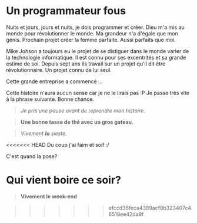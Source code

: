 # Un programmateur fous

Nuits et jours, jours et nuits, je dois programmer et créer. Dieu m'a mis au monde pour révolutionner le monde. Ma grandeur n'a d'égale que mon génis. Prochain projet créer la femme parfaite. Aussi parfaits que moi.


Mike Johson a toujours eu le projet de se distiguer dans le monde varier de la technologie informatique. Il est connu pour ses excentrités et sa grande estime de soi. Depuis sept ans ils travail sur un projet qu'il dit être révolutionnaire. Un projet connu de lui seul.


Cette grande entreprise a commencé ...


Cette histoire n'aura aucun sense car je ne le lirais pas :P
Je passe très vite à la phrase suivante.
Bonne chance.

>*Je pris une pause avant de reprendre mon histoire.*

>**Une bonne tasse de thé avec un gros gateau.**

>_Vivement **la** sieste._

<<<<<<< HEAD
Du coup j'ai faim et soif :/

C'est quand la pose?

Qui vient boire ce soir?
=======
>**Vivement le week-end**

>>>>>>> efccd36feca4389acf8b323407c46518ee42da9f
